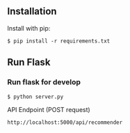 ## Installation

Install with pip:

```
$ pip install -r requirements.txt
```

## Run Flask
### Run flask for develop
```
$ python server.py
```


API Endpoint (POST request)

```
http://localhost:5000/api/recommender

```